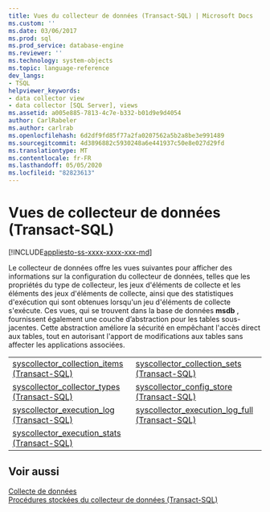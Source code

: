 ```yaml
---
title: Vues du collecteur de données (Transact-SQL) | Microsoft Docs
ms.custom: ''
ms.date: 03/06/2017
ms.prod: sql
ms.prod_service: database-engine
ms.reviewer: ''
ms.technology: system-objects
ms.topic: language-reference
dev_langs:
- TSQL
helpviewer_keywords:
- data collector view
- data collector [SQL Server], views
ms.assetid: a005e885-7813-4c7e-b332-b01d9e9d4054
author: CarlRabeler
ms.author: carlrab
ms.openlocfilehash: 6d2df9fd85f77a2fa0207562a5b2a8be3e991489
ms.sourcegitcommit: 4d3896882c5930248a6e441937c50e8e027d29fd
ms.translationtype: MT
ms.contentlocale: fr-FR
ms.lasthandoff: 05/05/2020
ms.locfileid: "82823613"
---
```

# <a name="data-collector-views-transact-sql"></a>Vues de collecteur de données (Transact-SQL)
[!INCLUDE[appliesto-ss-xxxx-xxxx-xxx-md](../../includes/appliesto-ss-xxxx-xxxx-xxx-md.md)]

  Le collecteur de données offre les vues suivantes pour afficher des informations sur la configuration du collecteur de données, telles que les propriétés du type de collecteur, les jeux d'éléments de collecte et les éléments des jeux d'éléments de collecte, ainsi que des statistiques d'exécution qui sont obtenues lorsqu'un jeu d'éléments de collecte s'exécute. Ces vues, qui se trouvent dans la base de données **msdb** , fournissent également une couche d’abstraction pour les tables sous-jacentes. Cette abstraction améliore la sécurité en empêchant l'accès direct aux tables, tout en autorisant l'apport de modifications aux tables sans affecter les applications associées.  
  
|||  
|-|-|  
|[syscollector_collection_items &#40;Transact-SQL&#41;](../../relational-databases/system-catalog-views/syscollector-collection-items-transact-sql.md)|[syscollector_collection_sets &#40;Transact-SQL&#41;](../../relational-databases/system-catalog-views/syscollector-collection-sets-transact-sql.md)|  
|[syscollector_collector_types &#40;Transact-SQL&#41;](../../relational-databases/system-catalog-views/syscollector-collector-types-transact-sql.md)|[syscollector_config_store &#40;Transact-SQL&#41;](../../relational-databases/system-catalog-views/syscollector-config-store-transact-sql.md)|  
|[syscollector_execution_log &#40;Transact-SQL&#41;](../../relational-databases/system-catalog-views/syscollector-execution-log-transact-sql.md)|[syscollector_execution_log_full &#40;Transact-SQL&#41;](../../relational-databases/system-catalog-views/syscollector-execution-log-full-transact-sql.md)|  
|[syscollector_execution_stats &#40;Transact-SQL&#41;](../../relational-databases/system-catalog-views/syscollector-execution-stats-transact-sql.md)||  
  
## <a name="see-also"></a>Voir aussi  
 [Collecte de données](../../relational-databases/data-collection/data-collection.md)   
 [Procédures stockées du collecteur de données &#40;Transact-SQL&#41;](../../relational-databases/system-stored-procedures/data-collector-stored-procedures-transact-sql.md)  
  
  
